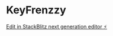 # KeyFrenzzy

[Edit in StackBlitz next generation editor ⚡️](https://stackblitz.com/~/github.com/diegopastorbonet/KeyFrenzzy)